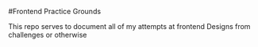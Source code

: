 #Frontend Practice Grounds

This repo serves to document all of my attempts at frontend Designs from challenges or otherwise
